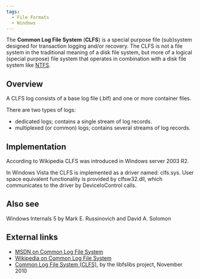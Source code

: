 ```yaml
---
tags:
  - File Formats
  - Windows
---
```

The **Common Log File System** (**CLFS**) is a special purpose file
(sub)system designed for transaction logging and/or recovery. The CLFS
is not a file system in the traditional meaning of a disk file system,
but more of a logical (special purpose) file system that operates in
combination with a disk file system like [NTFS](ntfs.md).

## Overview

A CLFS log consists of a base log file (.blf) and one or more container
files.

There are two types of logs:

- dedicated logs; contains a single stream of log records.
- multiplexed (or common) logs; contains several streams of log records.

## Implementation

According to Wikipedia CLFS was introduced in Windows server 2003 R2.

In Windows Vista the CLFS is implemented as a driver named: clfs.sys.
User space equivalent functionality is provided by clfsw32.dll, which
communicates to the driver by DeviceIoControl calls.

## Also see

Windows Internals 5 by Mark E. Russinovich and David A. Solomon

## External links

- [MSDN on Common Log File System](https://learn.microsoft.com/en-us/previous-versions/windows/desktop/clfs/common-log-file-system-portal?redirectedfrom=MSDN)
- [Wikipedia on Common Log File System](https://en.wikipedia.org/wiki/Common_Log_File_System)
- [Common Log File System (CLFS)](https://github.com/libyal/libfsclfs/blob/main/documenation/Common%20Log%20File%20System%20(CLFS).asciidoc),
  by the libfslibs project, November 2010
